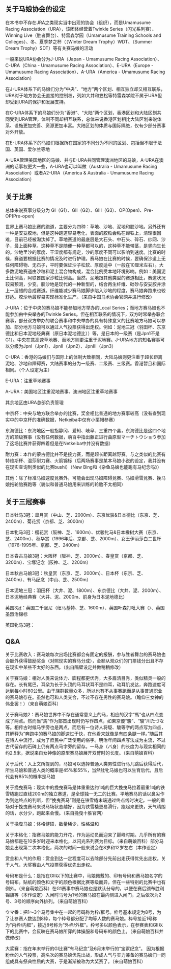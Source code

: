 ## 关于马娘协会的设定

在本书中不存在JRA之类现实当中出现的协会（组织），而是Umamusume Racing Association（URA），该团体经营着Twinkle Series（闪光系列赛）、Winning Live（胜者舞台）、特雷森学园（Umamusume Training Schools and Colleges）、冬、夏季梦之杯（（Winter Dream Trophy）WDT、（Summer Dream Trophy）SDT）等有关赛马娘的活动

一般来说URA协会分为J-URA（Japan - Umamusume Racing Association）、C-URA（China - Umamusume Racing Association）、E-URA（Europe - Umamusume Racing Association）、A-URA（America - Umamusume Racing Association）

在J-URA体系下的马娘们分为“中央”、“地方”两个区划、相互独立却又相互联系，URA对于地方协会无直接的控制权，列如大井和笠松等特雷森学院不属于URA但却受到URA的保护和发展支持。

在C-URA体系下的马娘们分为“香港”、“大陆”两个区划，香港区划和大陆区划共同受到URA管理，体制不同却相互联系，总体来说香港区划相比大陆区划来说体系、设施更加完善、资源更加丰富。大陆区划的体质与国际隔绝，仅有少部分赛事对外开放。

在E-URA体系下的马娘们根据所在国家的不同分为不同的区划、包括但不限于法国、英国、爱尔兰等地

A-URA管理美国地区的马娘、并与E-URA共同管理澳洲地区的马娘，A-URA在澳洲的话事权更大一些，A-URA也可以叫做（Australia - Umamusume Racing Association）或者A2-URA（America  & Australia - Umamusume Racing Association）

## 关于比赛

总体来说赛事分级分为 GⅠ（G1）、GⅡ（G2）、GⅢ（G3）、OP(Open)、Pre-OP(Pre-open)

世界上赛马娘比赛的跑道，主要分为四种：草地、沙地、泥地和胶沙地。另外还有一种是安妥胶地，但是这种跑道容易老化，表面的胶粒会粘在蹄铁上，清理很困难，目前已经被淘汰掉了。草地赛道的最底层是大石头、中石头、碎石、纱网、沙子，最上面种草。这种草不是随便一种草都可以的，这种草不能带茎，是竖向生长的。沙地里沙的厚度、干湿度都有规定，沙的厚度不同可以影响到速度。比赛的时候，赛道要根据比赛的情况及时进行护理。赛马娘在比赛的时候，要确保沙道上无任何障碍物、无石子，平时要保证沙子松软、厚度适中（一般在10厘米左右）。大多数泥地赛道由沙粒和泥土混合物构成，混合比例受本地环境影响。例如：美国泥土比例高，阿联酋国家沙粒比例高。当然，泥地跟其他类型的赛道相比，赛道状况较易预测，少变。胶沙地是现代的一种新型的，结合再生纤维、硅砂与安妥胶并涂上一层蜡的合成赛道。纤维能减少赛马娘脚步陷入沙地的程度，赛马娘奔跑来也较舒适。胶沙地最容易实现标准化生产。（来自中国马术协会官网并进行修改）

J-URA：位于中央的赛马娘不能参加地方举办的Local Series；而地方赛马娘也不能参加由中央举办的Twinkle Series。但在相互联系的情况下，双方时常举办联合赛事，部分双方举办的联合赛事和中央举办的具有特殊意义的比赛地方马娘可以参加、部分地方马娘可以通过人气投票获得出走权。例如：泥地三冠（羽田杯、东京德比和日本泥地经典赛（原日本泥地德比））等，是日本的一级赛（是Jpn1不是G1）。中央在意高速草地赛、而地方则更注重于泥地赛。J-URA地方的知名赛事可以分级为JpnI（Jpn1）、JpnII（Jpn2）、JpnIII（Jpn3）

C-URA：香港的马娘们与国际上的体制大致相同，大陆马娘则更注重于超长距离泥地、沙地和障碍赛，大陆赛事的分为一级赛、二级赛、三级赛。香港暂且和国际相同。（个人设定为主）

E-URA：注重草地赛事

A-URA：美国地区注重泥地赛事、澳洲地区注重草地赛事

其余地区由URA总部负责管理

中京杯：中央与地方联合举办的比赛，奖金相比普通的地方赛事较高（没有查到现实中的中京杯的准确数据，Netkeiba中仅有小栗帽参赛）

东海德比：东海地区一般指静冈、爱知、岐阜、三重四个县，东海德比是这四个地方的顶级赛事（没有任何数据，萌百中指出藤正进行曲原型マーチトウショウ参加了这场比赛并获得四着但是在Netkeiba中并没有数据）

耐力赛：本作的蒙古德比并不是接力赛，而是超长距离越野赛。与之类似的比赛有特维斯杯、温莎耐力赛、火箭锦标（后两场赛事是某本马娘小说的设定，我并没有在现实查询到类似的比赛bushi）（New Bing和《杂鱼马娘也能跑有马纪念吗》）

其他：除了标准马娘速度竞赛外，可能会出现马娘障碍竞赛、马娘滑雪竞赛、挽马娘拖轮胎赛跑等（貌似和普通马娘用来训练的轮胎不太相同）

## 关于三冠赛事

日本牡马3冠：皐月赏（中山、芝、2000m）、东京优骏&日本德比（东京、芝、2400m）、菊花赏（京都、芝、3000m）

日本牝马3冠：樱花赏（阪神、芝、1600m）、优骏牝马&日本橡树大赛（东京、芝、2400m）、秋华赏（1996年后、京都、芝、2000m）、女王伊丽莎白二世杯（1976-1995年、京都、芝、2400m）

日本春古马娘3冠：大阪杯（阪神、芝、2000m）、春皇赏（京都、芝、3200m）、宝塚记念（阪神、芝、2200m）

日本秋古马娘3冠：秋皇赏（东京、芝、2000m）、日本杯（东京、芝、2400m）、有马纪念（中山、芝、2500m）

日本泥地三冠：羽田杯（大井、泥、1800m）、东京德比（大井、泥、2000m）、日本泥地经典赛（大井、泥、2000m、前身为日本泥地德比）

英国3冠：英国二千坚尼（纽马基特、芝、1600m）、英国叶森打吡大赛（）、英国圣烈治锦标

英国牝马3冠：

## Q&A

关于比赛收入：赛马娘每次出场比赛都会有固定的报酬，参与胜者舞台的赛马娘也会额外获得鼓励奖金（对照现实的赛马分成），金额从观众们的门票钱分出且不存在现实中某些不太好的东西。（出自隔壁设定并做稍稍修改）

关于赛马娘：相对人类来说体力、脚程都更优秀，大多眉清目秀，类似精灵一般的存在。长有尾巴，耳朵为长于头顶的马耳状耳不是四耳，动耳肌发达，奔跑速度可达到每小时60公里。由于族群数量众多，所以也有不从事赛跑而是从事普通职业的赛马娘存在。虽然也可和人类交合，不过不存在男性的赛马娘。（瞻仰三女神的伟业罢！）（来自萌娘百科）

关于赛马娘2：赛马娘世界中不存在通常意义上的马，相应的汉字“馬”也从四点变成了两点。然而当“馬”作为部首出现时仍写作四点，如東京優“駿”、“駿”川たづな等。相传古时候马字旁也是两点，而后有一位诗人将駆、駿等字的两点写为四点，其解释为“奔跑中的赛马娘的脚速过于快，在他看来就像是有四条腿一样。”随后其在诗人中流行，成为了庶民中广泛使用的俗字。明治年间四点写法成为主流，不过古代留存的石碑上仍有两点马字旁的留存。一马身（バ身）的长度为与现实相同的约2.5米，据说来自女神像的原型赛马娘展开双臂时的长度。（来自萌娘百科）

关于后代：入上文所提到的，马娘可以选择普通人类男性进行马儿跳后获得后代，所生马娘和普通人类的概率是45%和55%，当然牡牝马娘也可以生育后代，且后代会有85%的概率是马娘

关于挽曳赛马：现实中的挽曳赛马是体重重达约1吨的巨大挽曳马拉着最重1吨的铁雪橇跑过直线200m的独立赛道，是全球独一无二的比赛。平地赛马的话以鼻尖作为到达终点的判断，但“挽曳赛马”则是在铁雪橇末端通过终点线时决定。一般的重场对于挽曳赛马来说马场状态越好，因为铁雪橇更易滑行，跑起来更快，天气晴朗的话，水分少，跑起来会慢。（来自挽曳十胜官网）

关于挽曳马娘：体格健硕，数量稀少，性格温和

关于本格化：指赛马娘的能力开花，作为运动员而迎来了巅峰时期。几乎所有的赛马娘都是在10多岁时迎来本格化，以闪光系列赛为目标。（来自萌娘百科）部分马娘会出现第二次本格化，两次的时间一般来说会在8岁和12岁左右（本作设定）

赏金和人气的作用：赏金到达一定程度可以去除部分先前出走获得优先出走权。关于人气，大奖赛由人气投票获得优先出走权。

号码布是什么：是指在GⅡ以下的比赛中，马娘佩戴的、印有号码和赛马娘名字的号码布。贴纸的颜色和文字的颜色根据比赛等级而异，但在一些特别的比赛中也有例外。（来自萌娘百科）在G1赛事中赛马娘也是默认分号的，以便在赛后颁布胜利锦旗等（本作设定）入闸时马号为1号的赛马娘在最内侧进入闸门，之后依次为2号、3号的顺序向外排列。（来自萌娘百科）

ウマ番：把1～3个马号集中在一起的号码称为枠/框号。枠号基本规定为8号，为了让参赛人数达到8枠，每个枠号都分配了均等人数的赛马娘。枠号接近1号称为“内枠/内框”，接近8号称为“外枠/外框”。枠号多以颜色表示，在参赛表和GⅡ以下的比赛中，会反映在赛马娘所穿的体操服和号码布的颜色上。（来自萌娘百科并做修改）

大奖赛：指在年末举行的GⅠ比赛“有马纪念”及6月末举行的“宝冢纪念”。  因为根据粉丝的人气投票，高名次的赛马娘优先出战，形成人气与实力兼备的赛马娘们一同组成具有祭典性质的大赛，于是渐渐被称为大奖赛了。（来自萌娘百科）




